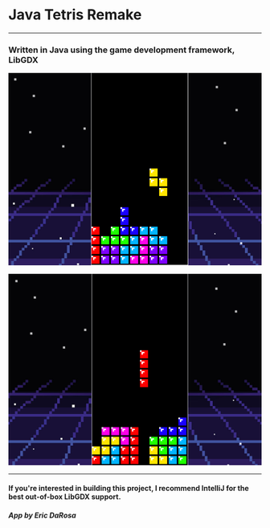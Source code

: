 # Java Tetris Remake
***
### Written in Java using the game development framework, LibGDX
![Showcase1](Showcase/Showcase_1.png)

![Showcase2](Showcase/Showcase_2.png)
***
#### If you're interested in building this project, I recommend IntelliJ for the best out-of-box LibGDX support.
#### _App by Eric DaRosa_